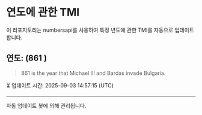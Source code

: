 
# 연도에 관한 TMI

이 리포지토리는 numbersapi를 사용하여 특정 년도에 관한 TMI를 자동으로 업데이트합니다.

## 연도: (861 )
> 861 is the year that Michael III and Bardas invade Bulgaria.

⏳ 업데이트 시간: 2025-09-03 14:57:15 (UTC)

---
자동 업데이트 봇에 의해 관리됩니다.
